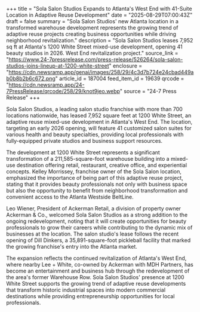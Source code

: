 +++
title = "Sola Salon Studios Expands to Atlanta's West End with 41-Suite Location in Adaptive Reuse Development"
date = "2025-08-29T07:00:43Z"
draft = false
summary = "Sola Salon Studios' new Atlanta location in a transformed warehouse development represents the growing trend of adaptive reuse projects creating business opportunities while driving neighborhood revitalization."
description = "Sola Salon Studios leases 7,952 sq ft at Atlanta's 1200 White Street mixed-use development, opening 41 beauty studios in 2026. West End revitalization project."
source_link = "https://www.24-7pressrelease.com/press-release/526264/sola-salon-studios-joins-lineup-at-1200-white-street"
enclosure = "https://cdn.newsramp.app/genai/images/258/29/4c3d7b724e24cbad449ab0b8b2b6c672.png"
article_id = 187004
feed_item_id = 19639
qrcode = "https://cdn.newsramp.app/24-7PressRelease/qrcode/258/29/knot9jeo.webp"
source = "24-7 Press Release"
+++

<p>Sola Salon Studios, a leading salon studio franchise with more than 700 locations nationwide, has leased 7,952 square feet at 1200 White Street, an adaptive reuse mixed-use development in Atlanta's West End. The location, targeting an early 2026 opening, will feature 41 customized salon suites for various health and beauty specialties, providing local professionals with fully-equipped private studios and business support resources.</p><p>The development at 1200 White Street represents a significant transformation of a 211,585-square-foot warehouse building into a mixed-use destination offering retail, restaurant, creative office, and experiential concepts. Kelley Morrissey, franchise owner of the Sola Salon location, emphasized the importance of being part of this adaptive reuse project, stating that it provides beauty professionals not only with business space but also the opportunity to benefit from neighborhood transformation and convenient access to the Atlanta Westside BeltLine.</p><p>Leo Wiener, President of Ackerman Retail, a division of property owner Ackerman & Co., welcomed Sola Salon Studios as a strong addition to the ongoing redevelopment, noting that it will create opportunities for beauty professionals to grow their careers while contributing to the dynamic mix of businesses at the location. The salon studio's lease follows the recent opening of Dill Dinkers, a 35,891-square-foot pickleball facility that marked the growing franchise's entry into the Atlanta market.</p><p>The expansion reflects the continued revitalization of Atlanta's West End, where nearby Lee + White, co-owned by Ackerman with MDH Partners, has become an entertainment and business hub through the redevelopment of the area's former Warehouse Row. Sola Salon Studios' presence at 1200 White Street supports the growing trend of adaptive reuse developments that transform historic industrial spaces into modern commercial destinations while providing entrepreneurship opportunities for local professionals.</p>